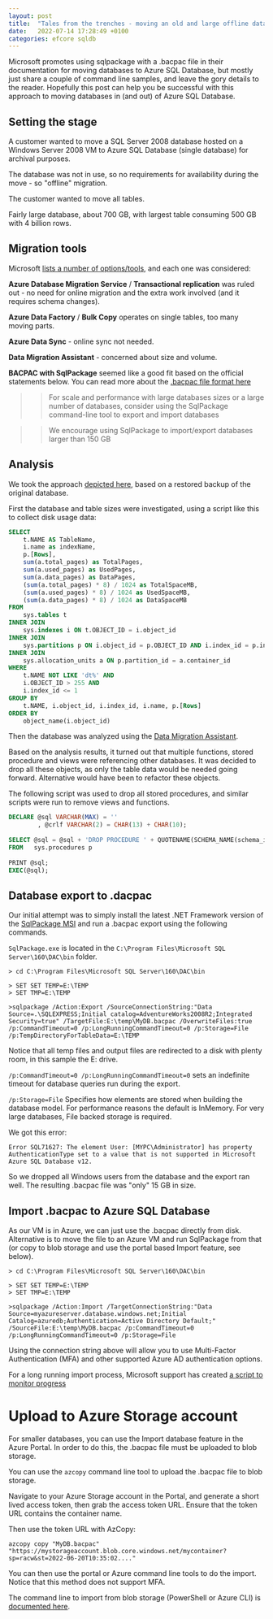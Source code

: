 ```yaml
---
layout: post
title:  "Tales from the trenches - moving an old and large offline database to Azure SQL Database with SqlPackage"
date:   2022-07-14 17:28:49 +0100
categories: efcore sqldb
---
```


Microsoft promotes using sqlpackage with a .bacpac file in their documentation for moving databases to Azure SQL Database, but mostly just share a couple of command line samples, and leave the gory details to the reader. Hopefully this post can help you be successful with this approach to moving databases in (and out) of Azure SQL Database.

## Setting the stage

A customer wanted to move a SQL Server 2008 database hosted on a Windows Server 2008 VM to Azure SQL Database (single database) for archival purposes. 

The database was not in use, so no requirements for availability during the move - so "offline" migration.

The customer wanted to move all tables.

Fairly large database, about 700 GB, with largest table consuming 500 GB with 4 billion rows.

## Migration tools

Microsoft [lists a number of options/tools](https://docs.microsoft.com/azure/azure-sql/migration-guides/database/sql-server-to-sql-database-overview?WT.mcid=DT-MVP-402515&view=azuresql#migration-tools), and each one was considered:

**Azure Database Migration Service** / **Transactional replication** was ruled out - no need for online migration and the extra work involved (and it requires schema changes).

**Azure Data Factory** / **Bulk Copy** operates on single tables, too many moving parts.

**Azure Data Sync** - online sync not needed.

**Data Migration Assistant** - concerned about size and volume.

**BACPAC with SqlPackage** seemed like a good fit based on the official statements below. You can read more about the [.bacpac file format here](https://docs.microsoft.com/sql/relational-databases/data-tier-applications/data-tier-applications#bacpac)

>> For scale and performance with large databases sizes or a large number of databases, consider using the SqlPackage command-line tool to export and import databases

>> We encourage using SqlPackage to import/export databases larger than 150 GB

## Analysis

We took the approach [depicted here](https://docs.microsoft.com/azure/azure-sql/database/migrate-to-database-from-sql-server?view=azuresql#method-1-migration-with-downtime-during-the-migration?WT.mc_id=DT-MVP-402515), based on a restored backup of the original database.

First the database and table sizes were investigated, using a script like this to collect disk usage data:

```sql
SELECT
    t.NAME AS TableName,
    i.name as indexName,
    p.[Rows],
    sum(a.total_pages) as TotalPages,
    sum(a.used_pages) as UsedPages,
    sum(a.data_pages) as DataPages,
    (sum(a.total_pages) * 8) / 1024 as TotalSpaceMB,
    (sum(a.used_pages) * 8) / 1024 as UsedSpaceMB,
    (sum(a.data_pages) * 8) / 1024 as DataSpaceMB
FROM
    sys.tables t
INNER JOIN     
    sys.indexes i ON t.OBJECT_ID = i.object_id
INNER JOIN
    sys.partitions p ON i.object_id = p.OBJECT_ID AND i.index_id = p.index_id
INNER JOIN
    sys.allocation_units a ON p.partition_id = a.container_id
WHERE
    t.NAME NOT LIKE 'dt%' AND
    i.OBJECT_ID > 255 AND  
    i.index_id <= 1
GROUP BY
    t.NAME, i.object_id, i.index_id, i.name, p.[Rows]
ORDER BY
    object_name(i.object_id)
```

Then the database was analyzed using the [Data Migration Assistant](https://docs.microsoft.com/sql/dma/dma-assesssqlonprem?WT.mc_id=DT-MVP-402515&view=sql-server-ver16). 

Based on the analysis results, it turned out that multiple functions, stored procedure and views were referencing other databases. It was decided to drop all these objects, as only the table data would be needed going forward. Alternative would have been to refactor these objects.

The following script was used to drop all stored procedures, and similar scripts were run to remove views and functions.

```sql
DECLARE @sql VARCHAR(MAX) = ''
        , @crlf VARCHAR(2) = CHAR(13) + CHAR(10);
 
SELECT @sql = @sql + 'DROP PROCEDURE ' + QUOTENAME(SCHEMA_NAME(schema_id)) + '.' + QUOTENAME(p.name) +';' + @crlf
FROM   sys.procedures p
 
PRINT @sql;
EXEC(@sql);
```

## Database export to .dacpac

Our initial attempt was to simply install the latest .NET Framework version of the [SqlPackage MSI](https://docs.microsoft.com/sql/tools/sqlpackage/sqlpackage-download?WT.mc_id=DT-MVP-402515) and run a .bacpac export using the following commands.

`SqlPackage.exe` is located in the `C:\Program Files\Microsoft SQL Server\160\DAC\bin` folder.

```dos
> cd C:\Program Files\Microsoft SQL Server\160\DAC\bin

> SET SET TEMP=E:\TEMP
> SET TMP=E:\TEMP

>sqlpackage /Action:Export /SourceConnectionString:"Data Source=.\SQLEXPRESS;Initial catalog=AdventureWorks2008R2;Integrated Security=true" /TargetFile:E:\temp\MyDB.bacpac /OverwriteFiles:true /p:CommandTimeout=0 /p:LongRunningCommandTimeout=0 /p:Storage=File /p:TempDirectoryForTableData=E:\TEMP
```

Notice that all temp files and output files are redirected to a disk with plenty room, in this sample the E: drive.

`/p:CommandTimeout=0 /p:LongRunningCommandTimeout=0` sets an indefinite timeout for database queries run during the export.

`/p:Storage=File` Specifies how elements are stored when building the database model. For performance reasons the default is InMemory. For very large databases, File backed storage is required.

We got this error:

`Error SQL71627: The element User: [MYPC\Administrator] has property AuthenticationType set to a value that is not supported in Microsoft Azure SQL Database v12.`

So we dropped all Windows users from the database and the export ran well. The resulting .bacpac file was "only" 15 GB in size.

## Import .bacpac to Azure SQL Database

As our VM is in Azure, we can just use the .bacpac directly from disk. Alternative is to move the file to an Azure VM and run SqlPackage from that (or copy to blob storage and use the portal based Import feature, see below).

```dos
> cd C:\Program Files\Microsoft SQL Server\160\DAC\bin

> SET SET TEMP=E:\TEMP
> SET TMP=E:\TEMP

>sqlpackage /Action:Import /TargetConnectionString:"Data Source=myazureserver.database.windows.net;Initial Catalog=azuredb;Authentication=Active Directory Default;" /SourceFile:E:\temp\MyDB.bacpac /p:CommandTimeout=0 /p:LongRunningCommandTimeout=0 /p:Storage=File
```

Using the connection string above will allow you to use Multi-Factor Authentication (MFA) and other supported Azure AD authentication options.

For a long running import process, Microsoft support has created [a script to monitor progress](https://techcommunity.microsoft.com/t5/azure-database-support-blog/lesson-learned-211-monitoring-sqlpackage-import-process/ba-p/3556382?WT.mc_id=DT-MVP-402515)

# Upload to Azure Storage account

For smaller databases, you can use the Import database feature in the Azure Portal. In order to do this, the .bacpac file must be uploaded to blob storage.

You can use the `azcopy` command line tool to upload the .bacpac file to blob storage.

Navigate to your Azure Storage account in the Portal, and generate a short lived access token, then grab the access token URL. Ensure that the token URL contains the container name.

Then use the token URL with AzCopy:

```dos
azcopy copy "MyDB.bacpac" "https://mystorageaccount.blob.core.windows.net/mycontainer?sp=racw&st=2022-06-20T10:35:02...."
```
You can then use the portal or Azure command line tools to do the import. Notice that this method does not support MFA.

The command line to import from blob storage (PowerShell or Azure CLI) is [documented here](https://docs.microsoft.com/azure/azure-sql/database/database-import?WT.mc_id=DT-MVP-402515&tabs=azure-cli#using-powershell).
